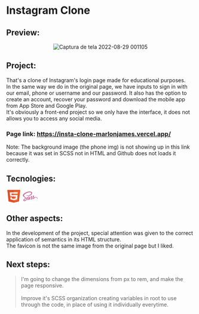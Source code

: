 # Instagram Clone
## Preview:
<div align="center">
  
<img width="947" alt="Captura de tela 2022-08-29 001105" src="https://user-images.githubusercontent.com/97669160/187115929-079394b4-496e-4a0b-a566-407e6c2860bc.png">
  
</div>
  
## Project:
That's a clone of Instagram's login page made for educational purposes.<br>
In the same way we do in the original page, we have inputs to sign in with our email, phone or username and our password. It also has the option to create an account, recover your password and download the mobile app from App Store and Google Play.<br> 
It's obviously a front-end project so we only have the interface, it does not allows you to access any social media.

### Page link: https://insta-clone-marlonjames.vercel.app/ <br>

Note: The background image (the phone img) is not showing up in this link because it was set in SCSS not in HTML and Github does not loads it correctly.

## Tecnologies:
<div style="display: inline_block">
<img align="center" alt="HTML logo" height="35" width="40" src="https://raw.githubusercontent.com/devicons/devicon/master/icons/html5/html5-original.svg">
<img align="center" alt="SCSS logo" height="35" width="40" src="https://raw.githubusercontent.com/devicons/devicon/master/icons/sass/sass-original.svg">
</div>

## Other aspects:
In the development of the project, special attention was given to the correct application of semantics in its HTML structure.<br>
The favicon is not the same image from the original page but I liked.

## Next steps:
> I'm going to change the dimensions from px to rem, and make the page responsive.<br><br>
> Improve it's SCSS organization creating variables in root to use through the code, in place of using it individually everytime.
